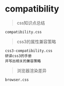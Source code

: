 **compatibility**
====
>css知识点总结
	
	compatibility.css

>css3的属性兼容策略
	
	css3-compatibility.css
	研读css3的手册
	并写出相关的兼容策略

>浏览器渲染差异

	browser.css